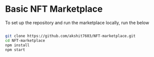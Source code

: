 # Basic NFT Marketplace 

To set up the repository and run the marketplace locally, run the below
```bash

git clone https://github.com/akshit7603/NFT-marketplace.git
cd NFT-marketplace
npm install
npm start
```
